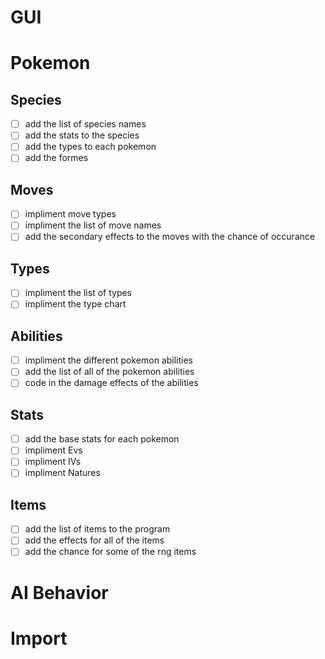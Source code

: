 # GUI
# Pokemon
## Species
- [ ] add the list of species names
- [ ] add the stats to the species
- [ ] add the types to each pokemon
- [ ] add the formes
## Moves
- [ ] impliment move types
- [ ] impliment the list of move names
- [ ] add the secondary effects to the moves with the chance of occurance
## Types
- [ ] impliment the list of types
- [ ] impliment the type chart
## Abilities
- [ ] impliment the different pokemon abilities
- [ ] add the list of all of the pokemon abilities
- [ ] code in the damage effects of the abilities
## Stats
- [ ] add the base stats for each pokemon
- [ ] impliment Evs
- [ ] impliment IVs
- [ ] impliment Natures
## Items
- [ ] add the list of items to the program
- [ ] add the effects for all of the items
- [ ] add the chance for some of the rng items
# AI Behavior
# Import


